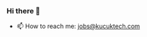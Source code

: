 ### Hi there 👋

- 📫 How to reach me: jobs@kucuktech.com

<!--
**muttalipkucuk/muttalipkucuk** is a ✨ _special_ ✨ repository because its `README.md` (this file) appears on your GitHub profile.

Here are some ideas to get you started:

- 🔭 I’m currently working on ...
- 🌱 I’m currently learning ...
- 👯 I’m looking to collaborate on ...
- 🤔 I’m looking for help with ...
- 💬 Ask me about Java.
- 📫 How to reach me: jobs@kucuktech.com
- 😄 Pronouns: ...
- ⚡ Fun fact: ...
-->
